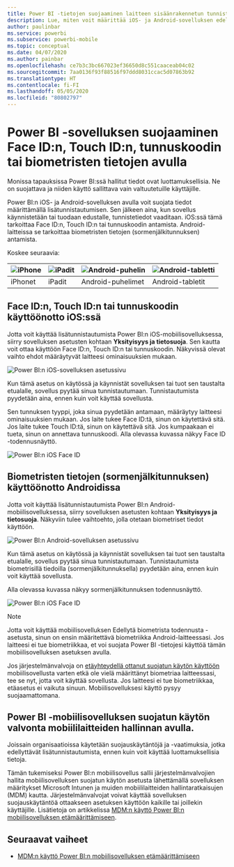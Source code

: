 ```yaml
---
title: Power BI -tietojen suojaaminen laitteen sisäänrakennetun tunnistuksen avulla
description: Lue, miten voit määrittää iOS- ja Android-sovelluksen edellyttämään lisätunnistusta ennen Power BI -tietojen käyttöä
author: paulinbar
ms.service: powerbi
ms.subservice: powerbi-mobile
ms.topic: conceptual
ms.date: 04/07/2020
ms.author: painbar
ms.openlocfilehash: ce7b3c3bc667023ef36650d8c551caaceab04c02
ms.sourcegitcommit: 7aa0136f93f88516f97ddd8031ccac5d07863b92
ms.translationtype: HT
ms.contentlocale: fi-FI
ms.lasthandoff: 05/05/2020
ms.locfileid: "80802797"
---
```

# <a name="protect-power-bi-app-with-face-id-touch-id-passcode-or-biometric-data"></a>Power BI -sovelluksen suojaaminen Face ID:n, Touch ID:n, tunnuskoodin tai biometristen tietojen avulla 

Monissa tapauksissa Power BI:ssä hallitut tiedot ovat luottamuksellisia. Ne on suojattava ja niiden käyttö sallittava vain valtuutetuille käyttäjille. 

Power BI:n iOS- ja Android-sovelluksen avulla voit suojata tiedot määrittämällä lisätunnistautumisen. Sen jälkeen aina, kun sovellus käynnistetään tai tuodaan edustalle, tunnistetiedot vaaditaan. iOS:ssä tämä tarkoittaa Face ID:n, Touch ID:n tai tunnuskoodin antamista. Android-laitteissa se tarkoittaa biometristen tietojen (sormenjälkitunnuksen) antamista.

Koskee seuraavia:

| ![iPhone](./media/mobile-native-secure-access/ios-logo-40-px.png) | ![iPadit](./media/mobile-native-secure-access/ios-logo-40-px.png) | ![Android-puhelin](././media/mobile-native-secure-access/android-logo-40-px.png) | ![Android-tabletti](././media/mobile-native-secure-access/android-logo-40-px.png) |
|:--- |:--- |:--- |:--- |
|iPhonet |iPadit |Android-puhelimet |Android-tabletit |

## <a name="turn-on-face-id-touch-id-or-passcode-on-ios"></a>Face ID:n, Touch ID:n tai tunnuskoodin käyttöönotto iOS:ssä

Jotta voit käyttää lisätunnistautumista Power BI:n iOS-mobiilisovelluksessa, siirry sovelluksen asetusten kohtaan **Yksityisyys ja tietosuoja**. Sen kautta voit ottaa käyttöön Face ID:n, Touch ID:n tai tunnuskoodin. Näkyvissä olevat vaihto ehdot määräytyvät laitteesi ominaisuuksien mukaan.

![Power BI:n iOS-sovelluksen asetussivu](./media/mobile-native-secure-access/mobile-ios-native-secured-setting.png)

Kun tämä asetus on käytössä ja käynnistät sovelluksen tai tuot sen taustalta etualalle, sovellus pyytää sinua tunnistautumaan. Tunnistautumista pyydetään aina, ennen kuin voit käyttää sovellusta.

Sen tunnuksen tyyppi, joka sinua pyydetään antamaan, määräytyy laitteesi ominaisuuksien mukaan. Jos laite tukee Face ID:tä, sinun on käytettävä sitä. Jos laite tukee Touch ID:tä, sinun on käytettävä sitä. Jos kumpaakaan ei tueta, sinun on annettava tunnuskoodi. Alla olevassa kuvassa näkyy Face ID -todennusnäyttö.

![Power BI:n iOS Face ID](./media/mobile-native-secure-access/mobile-ios-native-secured-faceid.png)

## <a name="turn-on-biometric-data-fingerprint-id-on-android"></a>Biometristen tietojen (sormenjälkitunnuksen) käyttöönotto Androidissa

Jotta voit käyttää lisätunnistautumista Power BI:n Android-mobiilisovelluksessa, siirry sovelluksen asetusten kohtaan **Yksityisyys ja tietosuoja**. Näkyviin tulee vaihtoehto, jolla otetaan biometriset tiedot käyttöön.

![Power BI:n Android-sovelluksen asetussivu](./media/mobile-native-secure-access/mobile-android-native-secured-setting.png)

Kun tämä asetus on käytössä ja käynnistät sovelluksen tai tuot sen taustalta etualalle, sovellus pyytää sinua tunnistautumaan. Tunnistautumista biometrisillä tiedoilla (sormenjälkitunnuksella) pyydetään aina, ennen kuin voit käyttää sovellusta.

Alla olevassa kuvassa näkyy sormenjälkitunnuksen todennusnäyttö.

![Power BI:n iOS Face ID](./media/mobile-native-secure-access/mobile-android-native-secured-fingerprint-id.png)

>[!NOTE]
>Jotta voit käyttää mobiilisovelluksen Edellytä biometrista todennusta -asetusta, sinun on ensin määritettävä biometriikka Android-laitteessasi. Jos laitteesi ei tue biometriikkaa, et voi suojata Power BI -tietojesi käyttöä tämän mobiilisovelluksen asetuksen avulla.
>
>Jos järjestelmänvalvoja on [etäyhteydellä ottanut suojatun käytön käyttöön](#mdm-enforcement-of-secure-access-to-your-power-bi-mobile-app) mobiilisovellusta varten etkä ole vielä määrittänyt biometriaa laitteessasi, tee se nyt, jotta voit käyttää sovellusta. Jos laitteesi ei tue biometriikkaa, etäasetus ei vaikuta sinuun. Mobiilisovelluksesi käyttö pysyy suojaamattomana.

## <a name="mdm-enforcement-of-secure-access-to-your-power-bi-mobile-app"></a>Power BI -mobiilisovelluksen suojatun käytön valvonta mobiililaitteiden hallinnan avulla.

Joissain organisaatioissa käytetään suojauskäytäntöjä ja -vaatimuksia, jotka edellyttävät lisätunnistautumista, ennen kuin voit käyttää luottamuksellisia tietoja.

Tämän tukemiseksi Power BI:n mobiilisovellus sallii järjestelmänvalvojien hallita mobiilisovelluksen suojatun käytön asetusta lähettämällä sovelluksen määritykset Microsoft Intunen ja muiden mobiililaitteiden hallintaratkaisujen (MDM) kautta. Järjestelmänvalvojat voivat käyttää sovelluksen suojauskäytäntöä ottaakseen asetuksen käyttöön kaikille tai joillekin käyttäjille. Lisätietoja on artikkelissa [MDM:n käyttö Power BI:n mobiilisovelluksen etämäärittämiseen](mobile-app-configuration.md#data-protection-settings-ios-and-android).

## <a name="next-steps"></a>Seuraavat vaiheet
* [MDM:n käyttö Power BI:n mobiilisovelluksen etämäärittämiseen](mobile-app-configuration.md)
